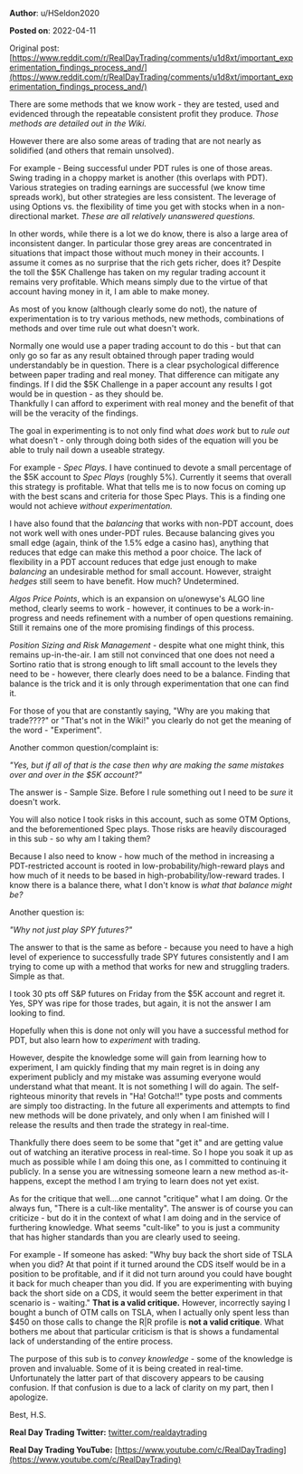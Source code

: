 **Author**: u/HSeldon2020

**Posted on**: 2022-04-11

Original post: [https://www.reddit.com/r/RealDayTrading/comments/u1d8xt/important_experimentation_findings_process_and/](https://www.reddit.com/r/RealDayTrading/comments/u1d8xt/important_experimentation_findings_process_and/)

There are some methods that we know work - they are tested, used and evidenced through the repeatable consistent profit they produce.  *Those methods are detailed out in the Wiki.*

However there are also some areas of trading that are not nearly as solidified (and others that remain unsolved).  

For example - Being successful under PDT rules is one of those areas.  Swing trading in a choppy market is another (this overlaps with PDT).  Various strategies on trading earnings are successful (we know time spreads work), but other strategies are less consistent. The leverage of using Options vs. the flexibility of time you get with stocks when in a non-directional market.  *These are all relatively unanswered questions.*

In other words, while there is a lot we do know, there is also a large area of inconsistent danger.  In particular those grey areas are concentrated in situations that impact those without much money in their accounts.   I assume it comes as no surprise that the rich gets richer, does it?  Despite the toll the $5K Challenge has taken on my regular trading account it remains very profitable.  Which means simply due to the virtue of that account having money in it, I am able to make money.

As most of you know (although clearly some do not), the nature of experimentation is to try various methods, new methods, combinations of methods and over time rule out what doesn't work.

Normally one would use a paper trading account to do this - but that can only go so far as any result obtained through paper trading would understandably be in question.  There is a clear psychological difference between paper trading and real money.  That difference can mitigate any findings.  If I did the $5K Challenge in a paper account any results I got would be in question - as they should be.   
Thankfully I can afford to experiment with real money and the benefit of that will be the veracity of the findings. 

The goal in experimenting is to not only find what *does work* but to *rule out* what doesn't - only through doing both sides of the equation will you be able to truly nail down a useable strategy.

For example - *Spec Plays.*  I have continued to devote a small percentage of the $5K account to *Spec Plays* (roughly 5%). Currently it seems that overall this strategy is profitable.  What that tells me is to now focus on coming up with the best scans and criteria for those Spec Plays.  This is a finding one would not achieve *without experimentation.* 

I have also found that the *balancing* that works with non-PDT account, does not work well with ones under-PDT rules.   Because balancing gives you small edge (again, think of the 1.5% edge a casino has), anything that reduces that edge can make this method a poor choice.  The lack of flexibility in a PDT account reduces that edge just enough to make *balancing* an undesirable method for small account. However, straight *hedges* still seem to have benefit.  How much? Undetermined.

*Algos Price Points*, which is an expansion on u/onewyse's ALGO line method, clearly seems to work - however, it continues to be a work-in-progress and needs refinement with a number of open questions remaining. Still it remains one of the more promising findings of this process.

*Position Sizing and Risk Management* \- despite what one might think, this remains up-in-the-air.  I am still not convinced that one does not need a Sortino ratio that is strong enough to lift small account to the levels they need to be - however, there clearly does need to be a balance.  Finding that balance is the trick and it is only through experimentation that one can find it. 

For those of you that are constantly saying, "Why are you making that trade????" or "That's not in the Wiki!" you clearly do not get the meaning of the word - "Experiment".  

Another common question/complaint is:

*"Yes, but if all of that is the case then why are making the same mistakes over and over in the $5K account?"*

The answer is - Sample Size.  Before I rule something out I need to be *sure* it doesn't work.

You will also notice I took risks in this account, such as some OTM Options, and the beforementioned Spec plays.  Those risks are heavily discouraged in this sub - so why am I taking them?

Because I also need to know - how much of the method in increasing a PDT-restricted account is rooted in low-probability/high-reward plays and how much of it needs to be based in high-probability/low-reward trades.  I know there is a balance there, what I don't know is *what that balance might be?*

Another question is:

*"Why not just play SPY futures?"*

The answer to that is the same as before - because you need to have a high level of experience to successfully trade SPY futures consistently and I am trying to come up with a method that works for new and struggling traders.  Simple as that.

I took 30 pts off S&P futures on Friday from the $5K account and regret it.  Yes, SPY was ripe for those trades, but again, it is not the answer I am looking to find.

Hopefully when this is done not only will you have a successful method for PDT, but also learn how to *experiment* with trading.

However, despite the knowledge some will gain from learning how to experiment, I am quickly finding that my main regret is in doing any experiment publicly and my mistake was assuming everyone would understand what that meant.  It is not something I will do again.  The self-righteous minority that revels in "Ha! Gotcha!!" type posts and comments are simply too distracting.  In the future all experiments and attempts to find new methods will be done privately, and only when I am finished will I release the results and then trade the strategy in real-time.

Thankfully there does seem to be some that "get it" and are getting value out of watching an iterative process in real-time.  So I hope you soak it up as much as possible while I am doing this one, as I committed to continuing it publicly.  In a sense you are witnessing someone learn a new method as-it-happens, except the method I am trying to learn does not yet exist.  

As for the critique that well....one cannot "critique" what I am doing. Or the always fun, "There is a cult-like mentality".  The answer is of course you can criticize - but do it in the context of what I am doing and in the service of furthering knowledge.  What seems "cult-like" to you is just a community that has higher standards than you are clearly used to seeing. 

For example - If someone has asked: "Why buy back the short side of TSLA when you did? At that point if it turned around the CDS itself would be in a position to be profitable, and if it did not turn around you could have bought it back for much cheaper than you did.  If you are experimenting with buying back the short side on a CDS, it would seem the better experiment in that scenario is - waiting."  **That is a valid critique.**  However, incorrectly saying I bought a bunch of OTM calls on TSLA, when I actually only spent less than $450 on those calls to change the R|R profile is **not a valid critique**.  What bothers me about that particular criticism is that is shows a fundamental lack of understanding of the entire process. 

The purpose of this sub is to *convey knowledge* \- some of the knowledge is proven and invaluable.  Some of it is being created in real-time.  Unfortunately the latter part of that discovery appears to be causing confusion.  If that confusion is due to a lack of clarity on my part, then I apologize. 

Best, H.S.

**Real Day Trading Twitter:** [twitter.com/realdaytrading](https://twitter.com/realdaytrading)

**Real Day Trading YouTube:** [https://www.youtube.com/c/RealDayTrading](https://www.youtube.com/c/RealDayTrading)